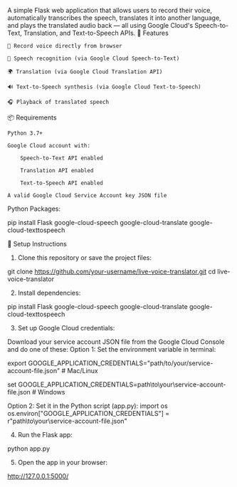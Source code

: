 A simple Flask web application that allows users to record their voice, automatically transcribes the speech, translates it into another language, and plays the translated audio back — all using Google Cloud's Speech-to-Text, Translation, and Text-to-Speech APIs.
🚀 Features

    🎤 Record voice directly from browser

    📝 Speech recognition (via Google Cloud Speech-to-Text)

    🌍 Translation (via Google Cloud Translation API)

    🔊 Text-to-Speech synthesis (via Google Cloud Text-to-Speech)

    🎧 Playback of translated speech

📦 Requirements

    Python 3.7+

    Google Cloud account with:

        Speech-to-Text API enabled

        Translation API enabled

        Text-to-Speech API enabled

    A valid Google Cloud Service Account key JSON file

Python Packages:

pip install Flask google-cloud-speech google-cloud-translate google-cloud-texttospeech

🔧 Setup Instructions
1. Clone this repository or save the project files:

git clone https://github.com/your-username/live-voice-translator.git
cd live-voice-translator

2. Install dependencies:

pip install Flask google-cloud-speech google-cloud-translate google-cloud-texttospeech

3. Set up Google Cloud credentials:

Download your service account JSON file from the Google Cloud Console and do one of these:
Option 1: Set the environment variable in terminal:

export GOOGLE_APPLICATION_CREDENTIALS="path/to/your/service-account-file.json"  # Mac/Linux

set GOOGLE_APPLICATION_CREDENTIALS=path\to\your\service-account-file.json      # Windows

Option 2: Set it in the Python script (app.py):
import os
os.environ["GOOGLE_APPLICATION_CREDENTIALS"] = r"path\to\your\service-account-file.json"

4. Run the Flask app:

python app.py

5. Open the app in your browser:

http://127.0.0.1:5000/

